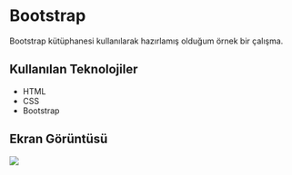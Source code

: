 <h1>Bootstrap</h1>

Bootstrap kütüphanesi kullanılarak hazırlamış olduğum örnek bir çalışma.


<h2>Kullanılan Teknolojiler</h2>

<ul>
<li>HTML</li>
<li>CSS</li>
<li>Bootstrap</li>
</ul>

<h2>Ekran Görüntüsü</h2>

![](bootstrap.gif)
